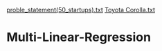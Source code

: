 [proble_statement(50_startups).txt](https://github.com/OmkarBulland/Multi-Linear-Regression/files/10715441/proble_statement.50_startups.txt)
[Toyota Corolla.txt](https://github.com/OmkarBulland/Multi-Linear-Regression/files/10715442/Toyota.Corolla.txt)
# Multi-Linear-Regression
